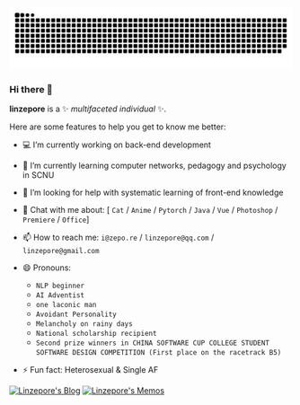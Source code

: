 <picture>
  <source media="(prefers-color-scheme: dark)" srcset="https://raw.githubusercontent.com/linzepore/linzepore/output/github-contribution-grid-snake-dark.svg">
  <source media="(prefers-color-scheme: light)" srcset="https://raw.githubusercontent.com/linzepore/linzepore/output/github-contribution-grid-snake.svg">
  <img alt="github contribution grid snake animation" src="https://raw.githubusercontent.com/linzepore/linzepore/output/github-contribution-grid-snake.svg">
</picture>

### Hi there 👋 

**linzepore** is a ✨ _multifaceted_ _individual_ ✨.  

Here are some features to help you get to know me better:

- 💻 I’m currently working on back-end development
- 🌱 I’m currently learning computer networks, pedagogy and psychology in SCNU
- 🤔 I’m looking for help with systematic learning of front-end knowledge
- 💬 Chat with me about: [ `Cat` / `Anime` / `Pytorch` / `Java` / `Vue` / `Photoshop` / `Premiere` / `Office`]
- 📫 How to reach me: `i@zepo.re` / `linzepore@qq.com` / `linzepore@gmail.com`
- 😄 Pronouns:

  - `NLP beginner`
  - `AI Adventist`
  - `one laconic man`
  - `Avoidant Personality`
  - `Melancholy on rainy days`
  - `National scholarship recipient`
  - `Second prize winners in CHINA SOFTWARE CUP COLLEGE STUDENT SOFTWARE DESIGN COMPETITION (First place on the racetrack B5)`

- ⚡ Fun fact: Heterosexual & Single AF  


[![Linzepore's Blog](https://img.shields.io/badge/Linzepore's_Blog-my_public_blog-ffd36f.svg)](https://blog.zepo.re) 
[![Linzepore's Memos](https://img.shields.io/badge/Linzepore's_Memos-my_moments-1AAD19.svg)](https://memos.zepo.re)

<!--
**linzepore/linzepore** is a ✨ _special_ ✨ repository because its `README.md` (this file) appears on your GitHub profile.

Here are some ideas to get you started:

- 🔭 I’m currently working on ...
- 🌱 I’m currently learning ...
- 👯 I’m looking to collaborate on ...
- 🤔 I’m looking for help with ...
- 💬 Ask me about ...
- 📫 How to reach me: ...
- 😄 Pronouns: ...
- ⚡ Fun fact: ...
-->
